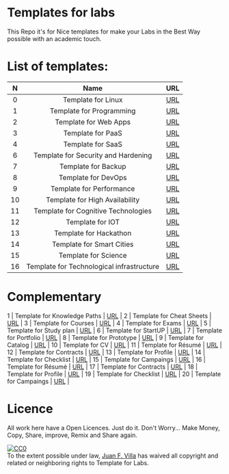 Templates for labs
==================
This Repo it's for Nice templates for make your Labs in the Best Way possible with an academic touch.

List of templates:
=================
N | Name | URL |
 :--: | :--: | :--: |
 0 | Template for Linux | [URL](https://www.google.com "Google's Homepage") |
 1 | Template for Programming | [URL](https://www.google.com "Google's Homepage") |
 2 | Template for Web Apps | [URL](https://www.google.com "Google's Homepage") |
 3 | Template for PaaS | [URL](https://www.google.com "Google's Homepage") |
 4 | Template for SaaS  | [URL](https://www.google.com "Google's Homepage") |
 6 | Template for Security and Hardening | [URL](https://www.google.com "Google's Homepage") |
 7 | Template for Backup | [URL](https://www.google.com "Google's Homepage") |
 8 | Template for DevOps  | [URL](https://www.google.com "Google's Homepage") |
 9 | Template for Performance  | [URL](https://www.google.com "Google's Homepage") |
 10 | Template for High Availability  | [URL](https://www.google.com "Google's Homepage") |
 11 | Template for Cognitive Technologies  | [URL](https://www.google.com "Google's Homepage") |
 12 | Template for IOT | [URL](https://www.google.com "Google's Homepage") |
 13 | Template for Hackathon | [URL](https://www.google.com "Google's Homepage") |
 14 | Template for Smart Cities | [URL](https://www.google.com "Google's Homepage") |
 15 | Template for Science | [URL](https://www.google.com "Google's Homepage") |
 16 | Template for Technological infrastructure | [URL](https://www.google.com "Google's Homepage") |
 
 Complementary
 =============
 1 | Template for Knowledge Paths  | [URL](https://www.google.com "Google's Homepage") |
 2 | Template for Cheat Sheets  | [URL](https://www.google.com "Google's Homepage") |
 3 | Template for Courses  | [URL](https://www.google.com "Google's Homepage") |
 4 | Template for Exams | [URL](https://www.google.com "Google's Homepage") |
 5 | Template for Study plan | [URL](https://www.google.com "Google's Homepage") |
 6 | Template for StartUP | [URL](https://www.google.com "Google's Homepage") |
 7 | Template for Portfolio | [URL](https://www.google.com "Google's Homepage") |
 8 | Template for Prototype | [URL](https://www.google.com "Google's Homepage") |
 9 | Template for Catalog | [URL](https://www.google.com "Google's Homepage") |
 10 | Template for CV | [URL](https://www.google.com "Google's Homepage") |
 11 | Template for Résumé | [URL](https://www.google.com "Google's Homepage") |
 12 | Template for Contracts | [URL](https://www.google.com "Google's Homepage") |
 13 | Template for Profile | [URL](https://www.google.com "Google's Homepage") | 
 14 | Template for Checklist | [URL](https://www.google.com "Google's Homepage") | 
 15 | Template for Campaings | [URL](https://www.google.com "Google's Homepage") |
 16 | Template for Résumé | [URL](https://www.google.com "Google's Homepage") |
 17 | Template for Contracts | [URL](https://www.google.com "Google's Homepage") |
 18 | Template for Profile | [URL](https://www.google.com "Google's Homepage") | 
 19 | Template for Checklist | [URL](https://www.google.com "Google's Homepage") | 
 20 | Template for Campaings | [URL](https://www.google.com "Google's Homepage") | 
 
 
Licence
=======
All work here have a Open Licences. Just do it. Don't Worry... Make Money, Copy, Share, improve, Remix and Share again.

<p xmlns:dct="http://purl.org/dc/terms/">
  <a rel="license"
     href="http://creativecommons.org/publicdomain/zero/1.0/">
    <img src="http://i.creativecommons.org/p/zero/1.0/88x31.png" style="border-style: none;" alt="CC0" />
  </a>
  <br />
  To the extent possible under law,
  <a rel="dct:publisher"
     href="https://about.me/juanfvilla">
    <span property="dct:title">Juan F. Villa</span></a>
  has waived all copyright and related or neighboring rights to
  <span property="dct:title">Template for Labs</span>.
</p>
